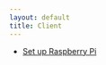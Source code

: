 ```yaml
---
layout: default
title: Client
---
```

<ul class="nav navbar-nav">
    <li>
    <a href="{{ site.baseurl }}/setup-raspberry-pi/">Set up Raspberry Pi</a>
    </li>
</ul>